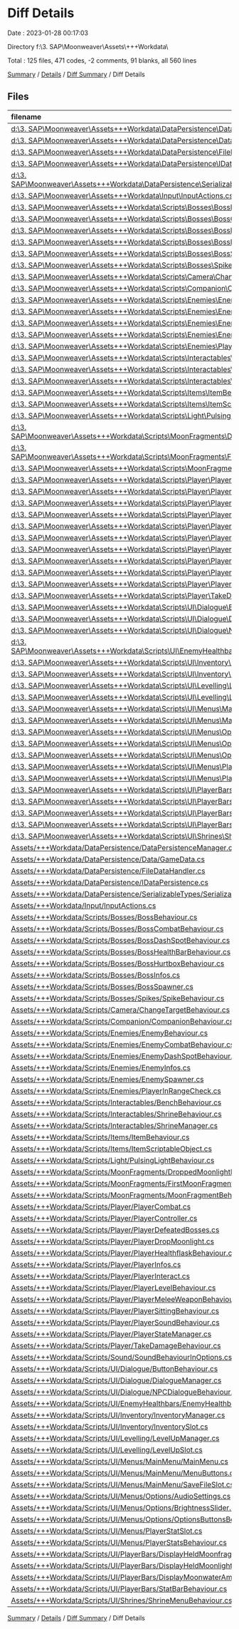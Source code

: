 # Diff Details

Date : 2023-01-28 00:17:03

Directory f:\\3. SAP\\Moonweaver\\Assets\\+++Workdata\\

Total : 125 files,  471 codes, -2 comments, 91 blanks, all 560 lines

[Summary](results.md) / [Details](details.md) / [Diff Summary](diff.md) / Diff Details

## Files
| filename | language | code | comment | blank | total |
| :--- | :--- | ---: | ---: | ---: | ---: |
| [d:\3. SAP\Moonweaver\Assets\+++Workdata\DataPersistence\DataPersistenceManager.cs](/d:%5C3.%20SAP%5CMoonweaver%5CAssets%5C+++Workdata%5CDataPersistence%5CDataPersistenceManager.cs) | C# | -63 | -5 | -14 | -82 |
| [d:\3. SAP\Moonweaver\Assets\+++Workdata\DataPersistence\Data\GameData.cs](/d:%5C3.%20SAP%5CMoonweaver%5CAssets%5C+++Workdata%5CDataPersistence%5CData%5CGameData.cs) | C# | -50 | -3 | -4 | -57 |
| [d:\3. SAP\Moonweaver\Assets\+++Workdata\DataPersistence\FileDataHandler.cs](/d:%5C3.%20SAP%5CMoonweaver%5CAssets%5C+++Workdata%5CDataPersistence%5CFileDataHandler.cs) | C# | -60 | -3 | -8 | -71 |
| [d:\3. SAP\Moonweaver\Assets\+++Workdata\DataPersistence\IDataPersistence.cs](/d:%5C3.%20SAP%5CMoonweaver%5CAssets%5C+++Workdata%5CDataPersistence%5CIDataPersistence.cs) | C# | -8 | -9 | -3 | -20 |
| [d:\3. SAP\Moonweaver\Assets\+++Workdata\DataPersistence\SerializableTypes\SerializableDictionary.cs](/d:%5C3.%20SAP%5CMoonweaver%5CAssets%5C+++Workdata%5CDataPersistence%5CSerializableTypes%5CSerializableDictionary.cs) | C# | -31 | 0 | -5 | -36 |
| [d:\3. SAP\Moonweaver\Assets\+++Workdata\Input\InputActions.cs](/d:%5C3.%20SAP%5CMoonweaver%5CAssets%5C+++Workdata%5CInput%5CInputActions.cs) | C# | -1,199 | -16 | -16 | -1,231 |
| [d:\3. SAP\Moonweaver\Assets\+++Workdata\Scripts\Bosses\BossBehaviour.cs](/d:%5C3.%20SAP%5CMoonweaver%5CAssets%5C+++Workdata%5CScripts%5CBosses%5CBossBehaviour.cs) | C# | -54 | -2 | -13 | -69 |
| [d:\3. SAP\Moonweaver\Assets\+++Workdata\Scripts\Bosses\BossCombatBehaviour.cs](/d:%5C3.%20SAP%5CMoonweaver%5CAssets%5C+++Workdata%5CScripts%5CBosses%5CBossCombatBehaviour.cs) | C# | -136 | -20 | -27 | -183 |
| [d:\3. SAP\Moonweaver\Assets\+++Workdata\Scripts\Bosses\BossHealthBarBehaviour.cs](/d:%5C3.%20SAP%5CMoonweaver%5CAssets%5C+++Workdata%5CScripts%5CBosses%5CBossHealthBarBehaviour.cs) | C# | -63 | -1 | -8 | -72 |
| [d:\3. SAP\Moonweaver\Assets\+++Workdata\Scripts\Bosses\BossInfos.cs](/d:%5C3.%20SAP%5CMoonweaver%5CAssets%5C+++Workdata%5CScripts%5CBosses%5CBossInfos.cs) | C# | -117 | -37 | -16 | -170 |
| [d:\3. SAP\Moonweaver\Assets\+++Workdata\Scripts\Bosses\BossSpawner.cs](/d:%5C3.%20SAP%5CMoonweaver%5CAssets%5C+++Workdata%5CScripts%5CBosses%5CBossSpawner.cs) | C# | -69 | -10 | -12 | -91 |
| [d:\3. SAP\Moonweaver\Assets\+++Workdata\Scripts\Bosses\Spikes\SpikeBehaviour.cs](/d:%5C3.%20SAP%5CMoonweaver%5CAssets%5C+++Workdata%5CScripts%5CBosses%5CSpikes%5CSpikeBehaviour.cs) | C# | -20 | 0 | -4 | -24 |
| [d:\3. SAP\Moonweaver\Assets\+++Workdata\Scripts\Camera\ChangeTargetBehaviour.cs](/d:%5C3.%20SAP%5CMoonweaver%5CAssets%5C+++Workdata%5CScripts%5CCamera%5CChangeTargetBehaviour.cs) | C# | -35 | 0 | -5 | -40 |
| [d:\3. SAP\Moonweaver\Assets\+++Workdata\Scripts\Companion\CompanionBehaviour.cs](/d:%5C3.%20SAP%5CMoonweaver%5CAssets%5C+++Workdata%5CScripts%5CCompanion%5CCompanionBehaviour.cs) | C# | -34 | -12 | -5 | -51 |
| [d:\3. SAP\Moonweaver\Assets\+++Workdata\Scripts\Enemies\EnemyBehaviour.cs](/d:%5C3.%20SAP%5CMoonweaver%5CAssets%5C+++Workdata%5CScripts%5CEnemies%5CEnemyBehaviour.cs) | C# | -46 | -3 | -10 | -59 |
| [d:\3. SAP\Moonweaver\Assets\+++Workdata\Scripts\Enemies\EnemyCombatBehaviour.cs](/d:%5C3.%20SAP%5CMoonweaver%5CAssets%5C+++Workdata%5CScripts%5CEnemies%5CEnemyCombatBehaviour.cs) | C# | -87 | -24 | -20 | -131 |
| [d:\3. SAP\Moonweaver\Assets\+++Workdata\Scripts\Enemies\EnemyInfos.cs](/d:%5C3.%20SAP%5CMoonweaver%5CAssets%5C+++Workdata%5CScripts%5CEnemies%5CEnemyInfos.cs) | C# | -108 | -44 | -14 | -166 |
| [d:\3. SAP\Moonweaver\Assets\+++Workdata\Scripts\Enemies\EnemySpawner.cs](/d:%5C3.%20SAP%5CMoonweaver%5CAssets%5C+++Workdata%5CScripts%5CEnemies%5CEnemySpawner.cs) | C# | -40 | -13 | -9 | -62 |
| [d:\3. SAP\Moonweaver\Assets\+++Workdata\Scripts\Enemies\PlayerInRangeCheck.cs](/d:%5C3.%20SAP%5CMoonweaver%5CAssets%5C+++Workdata%5CScripts%5CEnemies%5CPlayerInRangeCheck.cs) | C# | -21 | 0 | -3 | -24 |
| [d:\3. SAP\Moonweaver\Assets\+++Workdata\Scripts\Interactables\BenchBehaviour.cs](/d:%5C3.%20SAP%5CMoonweaver%5CAssets%5C+++Workdata%5CScripts%5CInteractables%5CBenchBehaviour.cs) | C# | -28 | 0 | -6 | -34 |
| [d:\3. SAP\Moonweaver\Assets\+++Workdata\Scripts\Interactables\ShrineBehaviour.cs](/d:%5C3.%20SAP%5CMoonweaver%5CAssets%5C+++Workdata%5CScripts%5CInteractables%5CShrineBehaviour.cs) | C# | -50 | -15 | -10 | -75 |
| [d:\3. SAP\Moonweaver\Assets\+++Workdata\Scripts\Interactables\ShrineManager.cs](/d:%5C3.%20SAP%5CMoonweaver%5CAssets%5C+++Workdata%5CScripts%5CInteractables%5CShrineManager.cs) | C# | -99 | -43 | -16 | -158 |
| [d:\3. SAP\Moonweaver\Assets\+++Workdata\Scripts\Items\ItemBehaviour.cs](/d:%5C3.%20SAP%5CMoonweaver%5CAssets%5C+++Workdata%5CScripts%5CItems%5CItemBehaviour.cs) | C# | -24 | 0 | -5 | -29 |
| [d:\3. SAP\Moonweaver\Assets\+++Workdata\Scripts\Items\ItemScriptableObject.cs](/d:%5C3.%20SAP%5CMoonweaver%5CAssets%5C+++Workdata%5CScripts%5CItems%5CItemScriptableObject.cs) | C# | -9 | 0 | -1 | -10 |
| [d:\3. SAP\Moonweaver\Assets\+++Workdata\Scripts\Light\PulsingLightBehaviour.cs](/d:%5C3.%20SAP%5CMoonweaver%5CAssets%5C+++Workdata%5CScripts%5CLight%5CPulsingLightBehaviour.cs) | C# | -49 | -3 | -9 | -61 |
| [d:\3. SAP\Moonweaver\Assets\+++Workdata\Scripts\MoonFragments\DroppedMoonlightBehaviour.cs](/d:%5C3.%20SAP%5CMoonweaver%5CAssets%5C+++Workdata%5CScripts%5CMoonFragments%5CDroppedMoonlightBehaviour.cs) | C# | -15 | 0 | -3 | -18 |
| [d:\3. SAP\Moonweaver\Assets\+++Workdata\Scripts\MoonFragments\FirstMoonFragmentBehaviour.cs](/d:%5C3.%20SAP%5CMoonweaver%5CAssets%5C+++Workdata%5CScripts%5CMoonFragments%5CFirstMoonFragmentBehaviour.cs) | C# | -23 | -13 | -10 | -46 |
| [d:\3. SAP\Moonweaver\Assets\+++Workdata\Scripts\MoonFragments\MoonFragmentBehaviour.cs](/d:%5C3.%20SAP%5CMoonweaver%5CAssets%5C+++Workdata%5CScripts%5CMoonFragments%5CMoonFragmentBehaviour.cs) | C# | -32 | -13 | -5 | -50 |
| [d:\3. SAP\Moonweaver\Assets\+++Workdata\Scripts\Player\PlayerCombat.cs](/d:%5C3.%20SAP%5CMoonweaver%5CAssets%5C+++Workdata%5CScripts%5CPlayer%5CPlayerCombat.cs) | C# | -176 | -60 | -30 | -266 |
| [d:\3. SAP\Moonweaver\Assets\+++Workdata\Scripts\Player\PlayerController.cs](/d:%5C3.%20SAP%5CMoonweaver%5CAssets%5C+++Workdata%5CScripts%5CPlayer%5CPlayerController.cs) | C# | -284 | -86 | -77 | -447 |
| [d:\3. SAP\Moonweaver\Assets\+++Workdata\Scripts\Player\PlayerDefeatedBosses.cs](/d:%5C3.%20SAP%5CMoonweaver%5CAssets%5C+++Workdata%5CScripts%5CPlayer%5CPlayerDefeatedBosses.cs) | C# | -23 | 0 | -4 | -27 |
| [d:\3. SAP\Moonweaver\Assets\+++Workdata\Scripts\Player\PlayerDropMoonlight.cs](/d:%5C3.%20SAP%5CMoonweaver%5CAssets%5C+++Workdata%5CScripts%5CPlayer%5CPlayerDropMoonlight.cs) | C# | -33 | 0 | -6 | -39 |
| [d:\3. SAP\Moonweaver\Assets\+++Workdata\Scripts\Player\PlayerHealthflaskBehaviour.cs](/d:%5C3.%20SAP%5CMoonweaver%5CAssets%5C+++Workdata%5CScripts%5CPlayer%5CPlayerHealthflaskBehaviour.cs) | C# | -66 | -28 | -11 | -105 |
| [d:\3. SAP\Moonweaver\Assets\+++Workdata\Scripts\Player\PlayerInfos.cs](/d:%5C3.%20SAP%5CMoonweaver%5CAssets%5C+++Workdata%5CScripts%5CPlayer%5CPlayerInfos.cs) | C# | -172 | -55 | -29 | -256 |
| [d:\3. SAP\Moonweaver\Assets\+++Workdata\Scripts\Player\PlayerInteract.cs](/d:%5C3.%20SAP%5CMoonweaver%5CAssets%5C+++Workdata%5CScripts%5CPlayer%5CPlayerInteract.cs) | C# | -31 | -10 | -9 | -50 |
| [d:\3. SAP\Moonweaver\Assets\+++Workdata\Scripts\Player\PlayerLevelBehaviour.cs](/d:%5C3.%20SAP%5CMoonweaver%5CAssets%5C+++Workdata%5CScripts%5CPlayer%5CPlayerLevelBehaviour.cs) | C# | -126 | -64 | -23 | -213 |
| [d:\3. SAP\Moonweaver\Assets\+++Workdata\Scripts\Player\PlayerMeleeWeaponBehaviour.cs](/d:%5C3.%20SAP%5CMoonweaver%5CAssets%5C+++Workdata%5CScripts%5CPlayer%5CPlayerMeleeWeaponBehaviour.cs) | C# | -87 | -38 | -22 | -147 |
| [d:\3. SAP\Moonweaver\Assets\+++Workdata\Scripts\Player\PlayerSittingBehaviour.cs](/d:%5C3.%20SAP%5CMoonweaver%5CAssets%5C+++Workdata%5CScripts%5CPlayer%5CPlayerSittingBehaviour.cs) | C# | -60 | -22 | -10 | -92 |
| [d:\3. SAP\Moonweaver\Assets\+++Workdata\Scripts\Player\TakeDamageBehaviour.cs](/d:%5C3.%20SAP%5CMoonweaver%5CAssets%5C+++Workdata%5CScripts%5CPlayer%5CTakeDamageBehaviour.cs) | C# | -31 | -12 | -5 | -48 |
| [d:\3. SAP\Moonweaver\Assets\+++Workdata\Scripts\UI\Dialogue\ButtonBehaviour.cs](/d:%5C3.%20SAP%5CMoonweaver%5CAssets%5C+++Workdata%5CScripts%5CUI%5CDialogue%5CButtonBehaviour.cs) | C# | -22 | 0 | -7 | -29 |
| [d:\3. SAP\Moonweaver\Assets\+++Workdata\Scripts\UI\Dialogue\DialogueManager.cs](/d:%5C3.%20SAP%5CMoonweaver%5CAssets%5C+++Workdata%5CScripts%5CUI%5CDialogue%5CDialogueManager.cs) | C# | -101 | -3 | -18 | -122 |
| [d:\3. SAP\Moonweaver\Assets\+++Workdata\Scripts\UI\Dialogue\NPCDialogueBehaviour.cs](/d:%5C3.%20SAP%5CMoonweaver%5CAssets%5C+++Workdata%5CScripts%5CUI%5CDialogue%5CNPCDialogueBehaviour.cs) | C# | -39 | -2 | -10 | -51 |
| [d:\3. SAP\Moonweaver\Assets\+++Workdata\Scripts\UI\EnemyHealthbars\EnemyHealthbarBehaviour.cs](/d:%5C3.%20SAP%5CMoonweaver%5CAssets%5C+++Workdata%5CScripts%5CUI%5CEnemyHealthbars%5CEnemyHealthbarBehaviour.cs) | C# | -24 | 0 | -8 | -32 |
| [d:\3. SAP\Moonweaver\Assets\+++Workdata\Scripts\UI\Inventory\InventoryManager.cs](/d:%5C3.%20SAP%5CMoonweaver%5CAssets%5C+++Workdata%5CScripts%5CUI%5CInventory%5CInventoryManager.cs) | C# | -30 | 0 | -5 | -35 |
| [d:\3. SAP\Moonweaver\Assets\+++Workdata\Scripts\UI\Inventory\InventorySlot.cs](/d:%5C3.%20SAP%5CMoonweaver%5CAssets%5C+++Workdata%5CScripts%5CUI%5CInventory%5CInventorySlot.cs) | C# | -41 | -2 | -9 | -52 |
| [d:\3. SAP\Moonweaver\Assets\+++Workdata\Scripts\UI\Levelling\LevelUpManager.cs](/d:%5C3.%20SAP%5CMoonweaver%5CAssets%5C+++Workdata%5CScripts%5CUI%5CLevelling%5CLevelUpManager.cs) | C# | -117 | -18 | -9 | -144 |
| [d:\3. SAP\Moonweaver\Assets\+++Workdata\Scripts\UI\Levelling\LevelUpSlot.cs](/d:%5C3.%20SAP%5CMoonweaver%5CAssets%5C+++Workdata%5CScripts%5CUI%5CLevelling%5CLevelUpSlot.cs) | C# | -38 | 0 | -10 | -48 |
| [d:\3. SAP\Moonweaver\Assets\+++Workdata\Scripts\UI\Menus\MainMenu\MenuButtons.cs](/d:%5C3.%20SAP%5CMoonweaver%5CAssets%5C+++Workdata%5CScripts%5CUI%5CMenus%5CMainMenu%5CMenuButtons.cs) | C# | -94 | -4 | -9 | -107 |
| [d:\3. SAP\Moonweaver\Assets\+++Workdata\Scripts\UI\Menus\MainMenu\SaveFileSlot.cs](/d:%5C3.%20SAP%5CMoonweaver%5CAssets%5C+++Workdata%5CScripts%5CUI%5CMenus%5CMainMenu%5CSaveFileSlot.cs) | C# | -7 | 0 | -2 | -9 |
| [d:\3. SAP\Moonweaver\Assets\+++Workdata\Scripts\UI\Menus\Options\AudioSettings.cs](/d:%5C3.%20SAP%5CMoonweaver%5CAssets%5C+++Workdata%5CScripts%5CUI%5CMenus%5COptions%5CAudioSettings.cs) | C# | -12 | -2 | -5 | -19 |
| [d:\3. SAP\Moonweaver\Assets\+++Workdata\Scripts\UI\Menus\Options\BrightnessSlider.cs](/d:%5C3.%20SAP%5CMoonweaver%5CAssets%5C+++Workdata%5CScripts%5CUI%5CMenus%5COptions%5CBrightnessSlider.cs) | C# | -6 | 0 | -3 | -9 |
| [d:\3. SAP\Moonweaver\Assets\+++Workdata\Scripts\UI\Menus\Options\OptionsButtonsBehaviour.cs](/d:%5C3.%20SAP%5CMoonweaver%5CAssets%5C+++Workdata%5CScripts%5CUI%5CMenus%5COptions%5COptionsButtonsBehaviour.cs) | C# | -38 | 0 | -6 | -44 |
| [d:\3. SAP\Moonweaver\Assets\+++Workdata\Scripts\UI\Menus\PlayerStatSlot.cs](/d:%5C3.%20SAP%5CMoonweaver%5CAssets%5C+++Workdata%5CScripts%5CUI%5CMenus%5CPlayerStatSlot.cs) | C# | -26 | -2 | -7 | -35 |
| [d:\3. SAP\Moonweaver\Assets\+++Workdata\Scripts\UI\Menus\PlayerStatsBehaviour.cs](/d:%5C3.%20SAP%5CMoonweaver%5CAssets%5C+++Workdata%5CScripts%5CUI%5CMenus%5CPlayerStatsBehaviour.cs) | C# | -62 | 0 | -14 | -76 |
| [d:\3. SAP\Moonweaver\Assets\+++Workdata\Scripts\UI\PlayerBars\DisplayHeldMoonfragments.cs](/d:%5C3.%20SAP%5CMoonweaver%5CAssets%5C+++Workdata%5CScripts%5CUI%5CPlayerBars%5CDisplayHeldMoonfragments.cs) | C# | -13 | -3 | -3 | -19 |
| [d:\3. SAP\Moonweaver\Assets\+++Workdata\Scripts\UI\PlayerBars\DisplayHeldMoonlight.cs](/d:%5C3.%20SAP%5CMoonweaver%5CAssets%5C+++Workdata%5CScripts%5CUI%5CPlayerBars%5CDisplayHeldMoonlight.cs) | C# | -13 | -3 | -3 | -19 |
| [d:\3. SAP\Moonweaver\Assets\+++Workdata\Scripts\UI\PlayerBars\DisplayMoonwaterAmount.cs](/d:%5C3.%20SAP%5CMoonweaver%5CAssets%5C+++Workdata%5CScripts%5CUI%5CPlayerBars%5CDisplayMoonwaterAmount.cs) | C# | -13 | 0 | -3 | -16 |
| [d:\3. SAP\Moonweaver\Assets\+++Workdata\Scripts\UI\PlayerBars\StatBarBehaviour.cs](/d:%5C3.%20SAP%5CMoonweaver%5CAssets%5C+++Workdata%5CScripts%5CUI%5CPlayerBars%5CStatBarBehaviour.cs) | C# | -88 | -1 | -9 | -98 |
| [d:\3. SAP\Moonweaver\Assets\+++Workdata\Scripts\UI\Shrines\ShrineMenuBehaviour.cs](/d:%5C3.%20SAP%5CMoonweaver%5CAssets%5C+++Workdata%5CScripts%5CUI%5CShrines%5CShrineMenuBehaviour.cs) | C# | -47 | -18 | -10 | -75 |
| [Assets/+++Workdata/DataPersistence/DataPersistenceManager.cs](/Assets/+++Workdata/DataPersistence/DataPersistenceManager.cs) | C# | 96 | 7 | 22 | 125 |
| [Assets/+++Workdata/DataPersistence/Data/GameData.cs](/Assets/+++Workdata/DataPersistence/Data/GameData.cs) | C# | 62 | 3 | 8 | 73 |
| [Assets/+++Workdata/DataPersistence/FileDataHandler.cs](/Assets/+++Workdata/DataPersistence/FileDataHandler.cs) | C# | 60 | 3 | 8 | 71 |
| [Assets/+++Workdata/DataPersistence/IDataPersistence.cs](/Assets/+++Workdata/DataPersistence/IDataPersistence.cs) | C# | 8 | 9 | 3 | 20 |
| [Assets/+++Workdata/DataPersistence/SerializableTypes/SerializableDictionary.cs](/Assets/+++Workdata/DataPersistence/SerializableTypes/SerializableDictionary.cs) | C# | 31 | 0 | 5 | 36 |
| [Assets/+++Workdata/Input/InputActions.cs](/Assets/+++Workdata/Input/InputActions.cs) | C# | 1,199 | 16 | 16 | 1,231 |
| [Assets/+++Workdata/Scripts/Bosses/BossBehaviour.cs](/Assets/+++Workdata/Scripts/Bosses/BossBehaviour.cs) | C# | 56 | 2 | 13 | 71 |
| [Assets/+++Workdata/Scripts/Bosses/BossCombatBehaviour.cs](/Assets/+++Workdata/Scripts/Bosses/BossCombatBehaviour.cs) | C# | 138 | 24 | 31 | 193 |
| [Assets/+++Workdata/Scripts/Bosses/BossDashSpotBehaviour.cs](/Assets/+++Workdata/Scripts/Bosses/BossDashSpotBehaviour.cs) | C# | 24 | 0 | 6 | 30 |
| [Assets/+++Workdata/Scripts/Bosses/BossHealthBarBehaviour.cs](/Assets/+++Workdata/Scripts/Bosses/BossHealthBarBehaviour.cs) | C# | 63 | 1 | 8 | 72 |
| [Assets/+++Workdata/Scripts/Bosses/BossHurtboxBehaviour.cs](/Assets/+++Workdata/Scripts/Bosses/BossHurtboxBehaviour.cs) | C# | 27 | 7 | 4 | 38 |
| [Assets/+++Workdata/Scripts/Bosses/BossInfos.cs](/Assets/+++Workdata/Scripts/Bosses/BossInfos.cs) | C# | 165 | 30 | 29 | 224 |
| [Assets/+++Workdata/Scripts/Bosses/BossSpawner.cs](/Assets/+++Workdata/Scripts/Bosses/BossSpawner.cs) | C# | 70 | 10 | 12 | 92 |
| [Assets/+++Workdata/Scripts/Bosses/Spikes/SpikeBehaviour.cs](/Assets/+++Workdata/Scripts/Bosses/Spikes/SpikeBehaviour.cs) | C# | 20 | 0 | 4 | 24 |
| [Assets/+++Workdata/Scripts/Camera/ChangeTargetBehaviour.cs](/Assets/+++Workdata/Scripts/Camera/ChangeTargetBehaviour.cs) | C# | 35 | 0 | 5 | 40 |
| [Assets/+++Workdata/Scripts/Companion/CompanionBehaviour.cs](/Assets/+++Workdata/Scripts/Companion/CompanionBehaviour.cs) | C# | 34 | 12 | 5 | 51 |
| [Assets/+++Workdata/Scripts/Enemies/EnemyBehaviour.cs](/Assets/+++Workdata/Scripts/Enemies/EnemyBehaviour.cs) | C# | 49 | 6 | 10 | 65 |
| [Assets/+++Workdata/Scripts/Enemies/EnemyCombatBehaviour.cs](/Assets/+++Workdata/Scripts/Enemies/EnemyCombatBehaviour.cs) | C# | 104 | 27 | 21 | 152 |
| [Assets/+++Workdata/Scripts/Enemies/EnemyDashSpotBehaviour.cs](/Assets/+++Workdata/Scripts/Enemies/EnemyDashSpotBehaviour.cs) | C# | 26 | 0 | 5 | 31 |
| [Assets/+++Workdata/Scripts/Enemies/EnemyInfos.cs](/Assets/+++Workdata/Scripts/Enemies/EnemyInfos.cs) | C# | 160 | 44 | 32 | 236 |
| [Assets/+++Workdata/Scripts/Enemies/EnemySpawner.cs](/Assets/+++Workdata/Scripts/Enemies/EnemySpawner.cs) | C# | 39 | 13 | 9 | 61 |
| [Assets/+++Workdata/Scripts/Enemies/PlayerInRangeCheck.cs](/Assets/+++Workdata/Scripts/Enemies/PlayerInRangeCheck.cs) | C# | 21 | 0 | 3 | 24 |
| [Assets/+++Workdata/Scripts/Interactables/BenchBehaviour.cs](/Assets/+++Workdata/Scripts/Interactables/BenchBehaviour.cs) | C# | 28 | 0 | 6 | 34 |
| [Assets/+++Workdata/Scripts/Interactables/ShrineBehaviour.cs](/Assets/+++Workdata/Scripts/Interactables/ShrineBehaviour.cs) | C# | 53 | 15 | 11 | 79 |
| [Assets/+++Workdata/Scripts/Interactables/ShrineManager.cs](/Assets/+++Workdata/Scripts/Interactables/ShrineManager.cs) | C# | 107 | 43 | 17 | 167 |
| [Assets/+++Workdata/Scripts/Items/ItemBehaviour.cs](/Assets/+++Workdata/Scripts/Items/ItemBehaviour.cs) | C# | 24 | 0 | 5 | 29 |
| [Assets/+++Workdata/Scripts/Items/ItemScriptableObject.cs](/Assets/+++Workdata/Scripts/Items/ItemScriptableObject.cs) | C# | 9 | 0 | 1 | 10 |
| [Assets/+++Workdata/Scripts/Light/PulsingLightBehaviour.cs](/Assets/+++Workdata/Scripts/Light/PulsingLightBehaviour.cs) | C# | 49 | 3 | 9 | 61 |
| [Assets/+++Workdata/Scripts/MoonFragments/DroppedMoonlightBehaviour.cs](/Assets/+++Workdata/Scripts/MoonFragments/DroppedMoonlightBehaviour.cs) | C# | 15 | 0 | 3 | 18 |
| [Assets/+++Workdata/Scripts/MoonFragments/FirstMoonFragmentBehaviour.cs](/Assets/+++Workdata/Scripts/MoonFragments/FirstMoonFragmentBehaviour.cs) | C# | 25 | 13 | 10 | 48 |
| [Assets/+++Workdata/Scripts/MoonFragments/MoonFragmentBehaviour.cs](/Assets/+++Workdata/Scripts/MoonFragments/MoonFragmentBehaviour.cs) | C# | 32 | 13 | 5 | 50 |
| [Assets/+++Workdata/Scripts/Player/PlayerCombat.cs](/Assets/+++Workdata/Scripts/Player/PlayerCombat.cs) | C# | 177 | 57 | 30 | 264 |
| [Assets/+++Workdata/Scripts/Player/PlayerController.cs](/Assets/+++Workdata/Scripts/Player/PlayerController.cs) | C# | 257 | 68 | 59 | 384 |
| [Assets/+++Workdata/Scripts/Player/PlayerDefeatedBosses.cs](/Assets/+++Workdata/Scripts/Player/PlayerDefeatedBosses.cs) | C# | 23 | 4 | 6 | 33 |
| [Assets/+++Workdata/Scripts/Player/PlayerDropMoonlight.cs](/Assets/+++Workdata/Scripts/Player/PlayerDropMoonlight.cs) | C# | 33 | 0 | 6 | 39 |
| [Assets/+++Workdata/Scripts/Player/PlayerHealthflaskBehaviour.cs](/Assets/+++Workdata/Scripts/Player/PlayerHealthflaskBehaviour.cs) | C# | 71 | 28 | 11 | 110 |
| [Assets/+++Workdata/Scripts/Player/PlayerInfos.cs](/Assets/+++Workdata/Scripts/Player/PlayerInfos.cs) | C# | 177 | 55 | 31 | 263 |
| [Assets/+++Workdata/Scripts/Player/PlayerInteract.cs](/Assets/+++Workdata/Scripts/Player/PlayerInteract.cs) | C# | 31 | 10 | 9 | 50 |
| [Assets/+++Workdata/Scripts/Player/PlayerLevelBehaviour.cs](/Assets/+++Workdata/Scripts/Player/PlayerLevelBehaviour.cs) | C# | 124 | 64 | 23 | 211 |
| [Assets/+++Workdata/Scripts/Player/PlayerMeleeWeaponBehaviour.cs](/Assets/+++Workdata/Scripts/Player/PlayerMeleeWeaponBehaviour.cs) | C# | 127 | 37 | 26 | 190 |
| [Assets/+++Workdata/Scripts/Player/PlayerSittingBehaviour.cs](/Assets/+++Workdata/Scripts/Player/PlayerSittingBehaviour.cs) | C# | 60 | 22 | 10 | 92 |
| [Assets/+++Workdata/Scripts/Player/PlayerSoundBehaviour.cs](/Assets/+++Workdata/Scripts/Player/PlayerSoundBehaviour.cs) | C# | 38 | 0 | 10 | 48 |
| [Assets/+++Workdata/Scripts/Player/PlayerStateManager.cs](/Assets/+++Workdata/Scripts/Player/PlayerStateManager.cs) | C# | 21 | 0 | 5 | 26 |
| [Assets/+++Workdata/Scripts/Player/TakeDamageBehaviour.cs](/Assets/+++Workdata/Scripts/Player/TakeDamageBehaviour.cs) | C# | 36 | 12 | 5 | 53 |
| [Assets/+++Workdata/Scripts/Sound/SoundBehaviourInOptions.cs](/Assets/+++Workdata/Scripts/Sound/SoundBehaviourInOptions.cs) | C# | 14 | 0 | 3 | 17 |
| [Assets/+++Workdata/Scripts/UI/Dialogue/ButtonBehaviour.cs](/Assets/+++Workdata/Scripts/UI/Dialogue/ButtonBehaviour.cs) | C# | 22 | 0 | 7 | 29 |
| [Assets/+++Workdata/Scripts/UI/Dialogue/DialogueManager.cs](/Assets/+++Workdata/Scripts/UI/Dialogue/DialogueManager.cs) | C# | 101 | 3 | 18 | 122 |
| [Assets/+++Workdata/Scripts/UI/Dialogue/NPCDialogueBehaviour.cs](/Assets/+++Workdata/Scripts/UI/Dialogue/NPCDialogueBehaviour.cs) | C# | 55 | 2 | 11 | 68 |
| [Assets/+++Workdata/Scripts/UI/EnemyHealthbars/EnemyHealthbarBehaviour.cs](/Assets/+++Workdata/Scripts/UI/EnemyHealthbars/EnemyHealthbarBehaviour.cs) | C# | 24 | 0 | 8 | 32 |
| [Assets/+++Workdata/Scripts/UI/Inventory/InventoryManager.cs](/Assets/+++Workdata/Scripts/UI/Inventory/InventoryManager.cs) | C# | 30 | 0 | 5 | 35 |
| [Assets/+++Workdata/Scripts/UI/Inventory/InventorySlot.cs](/Assets/+++Workdata/Scripts/UI/Inventory/InventorySlot.cs) | C# | 41 | 2 | 9 | 52 |
| [Assets/+++Workdata/Scripts/UI/Levelling/LevelUpManager.cs](/Assets/+++Workdata/Scripts/UI/Levelling/LevelUpManager.cs) | C# | 117 | 18 | 9 | 144 |
| [Assets/+++Workdata/Scripts/UI/Levelling/LevelUpSlot.cs](/Assets/+++Workdata/Scripts/UI/Levelling/LevelUpSlot.cs) | C# | 38 | 0 | 10 | 48 |
| [Assets/+++Workdata/Scripts/UI/Menus/MainMenu/MainMenu.cs](/Assets/+++Workdata/Scripts/UI/Menus/MainMenu/MainMenu.cs) | C# | 37 | 0 | 7 | 44 |
| [Assets/+++Workdata/Scripts/UI/Menus/MainMenu/MenuButtons.cs](/Assets/+++Workdata/Scripts/UI/Menus/MainMenu/MenuButtons.cs) | C# | 95 | 6 | 12 | 113 |
| [Assets/+++Workdata/Scripts/UI/Menus/MainMenu/SaveFileSlot.cs](/Assets/+++Workdata/Scripts/UI/Menus/MainMenu/SaveFileSlot.cs) | C# | 7 | 0 | 2 | 9 |
| [Assets/+++Workdata/Scripts/UI/Menus/Options/AudioSettings.cs](/Assets/+++Workdata/Scripts/UI/Menus/Options/AudioSettings.cs) | C# | 52 | 4 | 10 | 66 |
| [Assets/+++Workdata/Scripts/UI/Menus/Options/BrightnessSlider.cs](/Assets/+++Workdata/Scripts/UI/Menus/Options/BrightnessSlider.cs) | C# | 6 | 0 | 3 | 9 |
| [Assets/+++Workdata/Scripts/UI/Menus/Options/OptionsButtonsBehaviour.cs](/Assets/+++Workdata/Scripts/UI/Menus/Options/OptionsButtonsBehaviour.cs) | C# | 56 | 0 | 8 | 64 |
| [Assets/+++Workdata/Scripts/UI/Menus/PlayerStatSlot.cs](/Assets/+++Workdata/Scripts/UI/Menus/PlayerStatSlot.cs) | C# | 26 | 2 | 7 | 35 |
| [Assets/+++Workdata/Scripts/UI/Menus/PlayerStatsBehaviour.cs](/Assets/+++Workdata/Scripts/UI/Menus/PlayerStatsBehaviour.cs) | C# | 62 | 0 | 14 | 76 |
| [Assets/+++Workdata/Scripts/UI/PlayerBars/DisplayHeldMoonfragments.cs](/Assets/+++Workdata/Scripts/UI/PlayerBars/DisplayHeldMoonfragments.cs) | C# | 13 | 3 | 3 | 19 |
| [Assets/+++Workdata/Scripts/UI/PlayerBars/DisplayHeldMoonlight.cs](/Assets/+++Workdata/Scripts/UI/PlayerBars/DisplayHeldMoonlight.cs) | C# | 13 | 3 | 3 | 19 |
| [Assets/+++Workdata/Scripts/UI/PlayerBars/DisplayMoonwaterAmount.cs](/Assets/+++Workdata/Scripts/UI/PlayerBars/DisplayMoonwaterAmount.cs) | C# | 13 | 0 | 3 | 16 |
| [Assets/+++Workdata/Scripts/UI/PlayerBars/StatBarBehaviour.cs](/Assets/+++Workdata/Scripts/UI/PlayerBars/StatBarBehaviour.cs) | C# | 88 | 1 | 9 | 98 |
| [Assets/+++Workdata/Scripts/UI/Shrines/ShrineMenuBehaviour.cs](/Assets/+++Workdata/Scripts/UI/Shrines/ShrineMenuBehaviour.cs) | C# | 47 | 18 | 10 | 75 |

[Summary](results.md) / [Details](details.md) / [Diff Summary](diff.md) / Diff Details